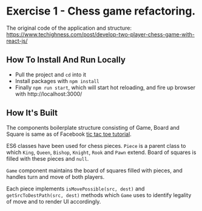 

# Exercise 1 - Chess game refactoring. 

The original code of the application and structure: https://www.techighness.com/post/develop-two-player-chess-game-with-react-js/

## How To Install And Run Locally

- Pull the project and `cd` into it
- Install packages with `npm install`
- Finally `npm run start`, which will start hot reloading, and fire up browser with http://localhost:3000/

## How It's Built
The components boilerplate structure consisting of Game, Board and Square is same as of Facebook [tic tac toe tutorial](https://facebook.github.io/react/tutorial/tutorial.html).

ES6 classes have been used for chess pieces. `Piece` is a parent class to which `King`, `Queen`, `Bishop`, `Knight`, `Rook` and `Pawn` extend. Board of squares is filled with these pieces and `null`.

`Game` component maintains the board of squares filled with pieces, and handles turn and move of both players. 

Each piece implements `isMovePossible(src, dest)` and `getSrcToDestPath(src, dest)` methods which `Game` uses to identify legality of move and to render UI accordingly.

